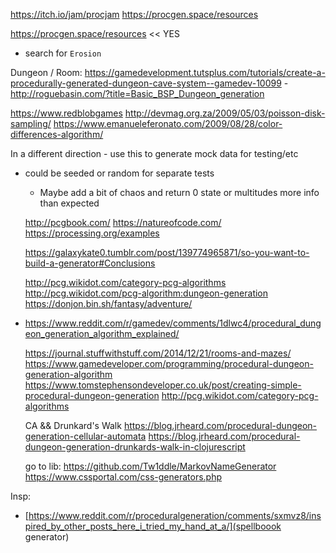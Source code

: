 https://itch.io/jam/procjam
https://procgen.space/resources

https://procgen.space/resources << YES
- search for `Erosion`

 Dungeon / Room: https://gamedevelopment.tutsplus.com/tutorials/create-a-procedurally-generated-dungeon-cave-system--gamedev-10099
      - http://roguebasin.com/?title=Basic_BSP_Dungeon_generation


https://www.redblobgames
http://devmag.org.za/2009/05/03/poisson-disk-sampling/
https://www.emanueleferonato.com/2009/08/28/color-differences-algorithm/

In a different direction - use this to generate mock data for testing/etc
- could be seeded or random for separate tests
  - Maybe add a bit of chaos and return 0 state or multitudes more info than expected

  http://pcgbook.com/
  https://natureofcode.com/
  https://processing.org/examples

  https://galaxykate0.tumblr.com/post/139774965871/so-you-want-to-build-a-generator#Conclusions

  http://pcg.wikidot.com/category-pcg-algorithms
  http://pcg.wikidot.com/pcg-algorithm:dungeon-generation
  https://donjon.bin.sh/fantasy/adventure/

- https://www.reddit.com/r/gamedev/comments/1dlwc4/procedural_dungeon_generation_algorithm_explained/

  https://journal.stuffwithstuff.com/2014/12/21/rooms-and-mazes/
  https://www.gamedeveloper.com/programming/procedural-dungeon-generation-algorithm
  https://www.tomstephensondeveloper.co.uk/post/creating-simple-procedural-dungeon-generation
  http://pcg.wikidot.com/category-pcg-algorithms

  CA && Drunkard's Walk
  https://blog.jrheard.com/procedural-dungeon-generation-cellular-automata
  https://blog.jrheard.com/procedural-dungeon-generation-drunkards-walk-in-clojurescript

  go to lib: https://github.com/Tw1ddle/MarkovNameGenerator
  https://www.cssportal.com/css-generators.php

Insp:
- [https://www.reddit.com/r/proceduralgeneration/comments/sxmvz8/inspired_by_other_posts_here_i_tried_my_hand_at_a/](spellboook generator)